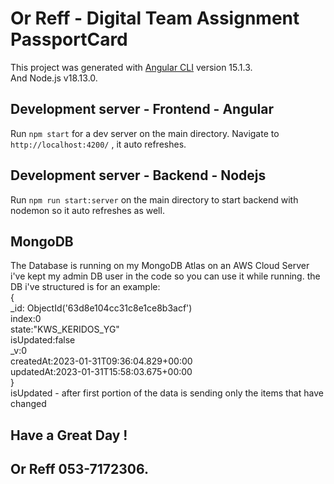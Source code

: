 # Or Reff - Digital Team Assignment PassportCard

This project was generated with [Angular CLI](https://github.com/angular/angular-cli) version 15.1.3.
<br>
And Node.js v18.13.0.

## Development server - Frontend - Angular

Run `npm start` for a dev server on the main directory. Navigate to `http://localhost:4200/` , it auto refreshes.

## Development server - Backend - Nodejs

Run `npm run start:server` on the main directory to start backend with nodemon so it auto refreshes as well.

## MongoDB

The Database is running on my MongoDB Atlas on an AWS Cloud Server
i've kept my admin DB user in the code so you can use it while running.
the DB i've structured is for an example:<br>
{<br>
_id: ObjectId('63d8e104cc31c8e1ce8b3acf')<br>
index:0<br>
state:"KWS_KERIDOS_YG"<br>
isUpdated:false<br>
_v:0<br>
createdAt:2023-01-31T09:36:04.829+00:00<br>
updatedAt:2023-01-31T15:58:03.675+00:00<br>
}<br>
isUpdated - after first portion of the data is sending only the items that have changed

## Have a Great Day !
## Or Reff 053-7172306.
